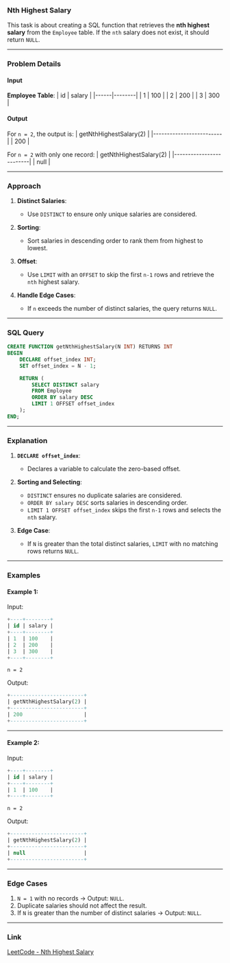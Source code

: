 ### **Nth Highest Salary**

This task is about creating a SQL function that retrieves the **nth highest salary** from the `Employee` table. If the `nth` salary does not exist, it should return `NULL`.

---

### **Problem Details**

#### **Input**

**Employee Table**:
| id   | salary |
|------|--------|
| 1    | 100    |
| 2    | 200    |
| 3    | 300    |

#### **Output**

For `n = 2`, the output is:
| getNthHighestSalary(2) |
|-------------------------|
| 200                     |

For `n = 2` with only one record:
| getNthHighestSalary(2) |
|-------------------------|
| null                   |

---

### **Approach**

1. **Distinct Salaries**:
   - Use `DISTINCT` to ensure only unique salaries are considered.

2. **Sorting**:
   - Sort salaries in descending order to rank them from highest to lowest.

3. **Offset**:
   - Use `LIMIT` with an `OFFSET` to skip the first `n-1` rows and retrieve the `nth` highest salary.

4. **Handle Edge Cases**:
   - If `n` exceeds the number of distinct salaries, the query returns `NULL`.

---

### **SQL Query**

```sql
CREATE FUNCTION getNthHighestSalary(N INT) RETURNS INT
BEGIN
    DECLARE offset_index INT;
    SET offset_index = N - 1;

    RETURN (
        SELECT DISTINCT salary
        FROM Employee
        ORDER BY salary DESC
        LIMIT 1 OFFSET offset_index
    );
END;
```

---

### **Explanation**

1. **`DECLARE offset_index`**:
   - Declares a variable to calculate the zero-based offset.

2. **Sorting and Selecting**:
   - `DISTINCT` ensures no duplicate salaries are considered.
   - `ORDER BY salary DESC` sorts salaries in descending order.
   - `LIMIT 1 OFFSET offset_index` skips the first `n-1` rows and selects the `nth` salary.

3. **Edge Case**:
   - If `N` is greater than the total distinct salaries, `LIMIT` with no matching rows returns `NULL`.

---

### **Examples**

#### **Example 1**:  
Input:
```sql
+----+--------+
| id | salary |
+----+--------+
| 1  | 100    |
| 2  | 200    |
| 3  | 300    |
+----+--------+
```
`n = 2`

Output:
```sql
+------------------------+
| getNthHighestSalary(2) |
+------------------------+
| 200                    |
+------------------------+
```

---

#### **Example 2**:  
Input:
```sql
+----+--------+
| id | salary |
+----+--------+
| 1  | 100    |
+----+--------+
```
`n = 2`

Output:
```sql
+------------------------+
| getNthHighestSalary(2) |
+------------------------+
| null                   |
+------------------------+
```

---

### **Edge Cases**
1. `N = 1` with no records → Output: `NULL`.
2. Duplicate salaries should not affect the result.
3. If `N` is greater than the number of distinct salaries → Output: `NULL`.

---

### **Link**
[LeetCode - Nth Highest Salary](https://leetcode.com/problems/nth-highest-salary/)
